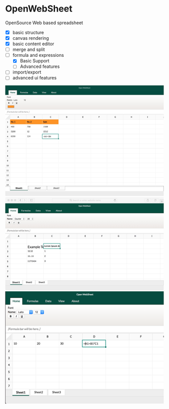 # OpenWebSheet
OpenSource Web based spreadsheet

* [x] basic structure
* [x] canvas rendering
* [x] basic content editor
* [ ] merge and split
* [ ] formula and expressions
  * [x] Basic Support
  * [ ] Advanced features
* [ ] import/export
* [ ] advanced ui features

<img src="demo/demo.jpg" />
<img src="demo/Screenshot.jpeg" />
<img src="demo/Screenshot_Formula.png" />
